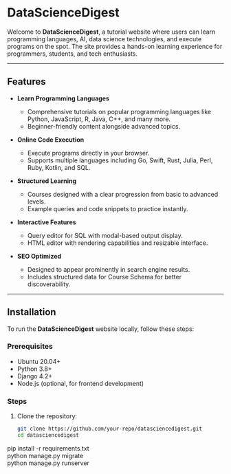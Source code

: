 # DataScienceDigest  

Welcome to **DataScienceDigest**, a tutorial website where users can learn programming languages, AI, data science technologies, and execute programs on the spot. The site provides a hands-on learning experience for programmers, students, and tech enthusiasts.  

---

## Features  

- **Learn Programming Languages**  
  - Comprehensive tutorials on popular programming languages like Python, JavaScript, R, Java, C++, and many more.  
  - Beginner-friendly content alongside advanced topics.  

- **Online Code Execution**  
  - Execute programs directly in your browser.  
  - Supports multiple languages including Go, Swift, Rust, Julia, Perl, Ruby, Kotlin, and SQL.  

- **Structured Learning**  
  - Courses designed with a clear progression from basic to advanced levels.  
  - Example queries and code snippets to practice instantly.  

- **Interactive Features**  
  - Query editor for SQL with modal-based output display.  
  - HTML editor with rendering capabilities and resizable interface.  

- **SEO Optimized**  
  - Designed to appear prominently in search engine results.  
  - Includes structured data for Course Schema for better discoverability.  

---

## Installation  

To run the **DataScienceDigest** website locally, follow these steps:  

### Prerequisites  

- Ubuntu 20.04+  
- Python 3.8+  
- Django 4.2+  
- Node.js (optional, for frontend development)  

### Steps  

1. Clone the repository:  
   ```bash  
   git clone https://github.com/your-repo/datasciencedigest.git  
   cd datasciencedigest  
  pip install -r requirements.txt  
python manage.py migrate  
python manage.py runserver  
